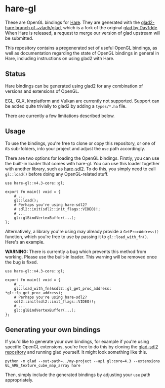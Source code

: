 # hare-gl

These are OpenGL bindings for [Hare](https://harelang.org).
They are generated with the
[glad2-hare branch of ~vladh/glad](https://git.sr.ht/~vladh/glad), which is
a fork of the original [glad by Dav1dde](https://github.com/Dav1dde/glad).
When Hare is released, a request to merge our version of glad upstream will
be submitted.

This repository contains a pregenerated set of useful OpenGL bindings, as well
as documentation regarding the state of OpenGL bindings in general in Hare,
including instructions on using glad2 with Hare.

## Status

Hare bindings can be generated using glad2 for any combination of versions and
extensions of OpenGL.

EGL, GLX, khrplatform and Vulkan are currently not supported. Support can be
added quite trivially to glad2 by adding a `types/*.ha` file.

There are currently a few limitations described below.

## Usage

To use the bindings, you're free to clone or copy this repository, or one
of its sub-folders, into your project and adjust the `use` path accordingly.

There are two options for loading the OpenGL bindings. Firstly, you can use the
built-in loader that comes with hare-gl. You can use this loader together with
another library, such as [hare-sdl2](https://git.sr.ht/~sircmpwn/hare-sdl2). To
do this, you simply need to call `gl::load()` before doing any OpenGL-related
stuff.

```
use hare-gl::v4.3-core::gl;

export fn main() void = {
    # ...
    gl::load();
    # Perhaps you're using hare-sdl2?
    # sdl2::init(sdl2::init_flags::VIDEO)!;
    # ...
    gl::glBindVertexBuffer(...);
};
```

Alternatively, a library you're using may already provide a `GetProcAddress()`
function, which you're free to use by passing it to `gl::load_with_fn()`. Here's
an example.

**WARNING:** There is currently a bug which prevents this method from working.
Please use the built-in loader. This warning will be removed once the bug is
fixed.

```
use hare-gl::v4.3-core::gl;

export fn main() void = {
    # ...
    gl::load_with_fn(&sdl2::gl_get_proc_address: *gl::fp_get_proc_address);
    # Perhaps you're using hare-sdl2?
    sdl2::init(sdl2::init_flags::VIDEO)!;
    # ...
    gl::glBindVertexBuffer(...);
};
```

## Generating your own bindings

If you'd like to generate your own bindings, for example if you're using
specific OpenGL extensions, you're free to do this by cloning the
[glad-sdl2 repository](https://git.sr.ht/~vladh/glad) and running glad yourself.
It might look something like this.

```
python -m glad --out-path=../my-project --api gl:core=4.3 --extensions GL_ARB_texture_cube_map_array hare
```

Then, simply include the generated bindings by adjusting your `use` path
appropriately.
